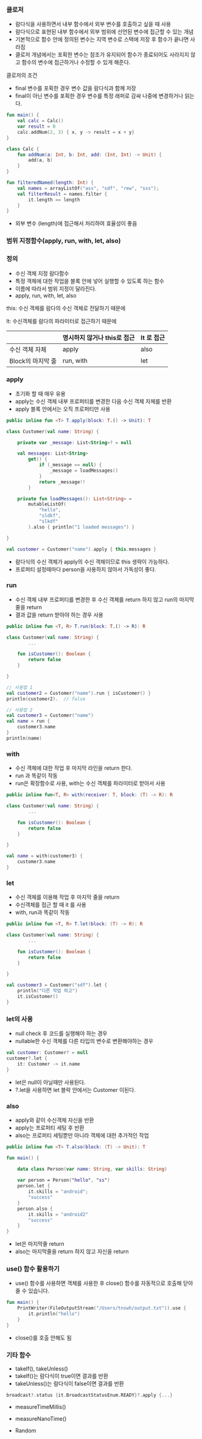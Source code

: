 ### 클로저

- 람다식을 사용하면서 내부 함수에서 외부 변수를 호출하고 싶을 때 사용
- 람다식으로 표현된 내부 함수에서 외부 범위에 선언된 변수에 접근할 수 있는 개념
- 기본적으로 함수 안에 정의된 변수는 지역 변수로 스택에 저장 후 함수가 끝나면 사라짐
- 클로저 개념에서는 포획한 변수는 참조가 유지되어 함수가 종료되어도 사라지지 않고 함수의 변수에 접근하거나 수정할 수 있게 해준다.

클로저의 조건

- final 변수를 포획한 경우 변수 값을 람다식과 함께 저장
- final이 아닌 변수를 포획한 경우 변수를 특정 래퍼로 감싸 나중에 변경하거나 읽는다.

```kotlin
fun main() {
    val calc = Calc()
    var result = 0
    calc.addNum(2, 3) { x, y -> result = x + y}
}

class Calc {
    fun addNum(a: Int, b: Int, add: (Int, Int) -> Unit) {
        add(a, b)
    }
}
```

```kotlin
fun filteredNamed(length: Int) {
    val names = arrayListOf("ass", "sdf", "rew", "sss");
    val filterResult = names.filter { 
        it.length == length
    }
}
```

- 외부 변수 (length)에 접근해서 처리하여 효율성이 좋음

### 범위 지정함수(apply, run, with, let, also)

### 정의

- 수신 객체 지정 람다함수
- 특정 객체에 대한 작업을 블록 안에 넣어 실행할 수 있도록 하는 함수
- 이름에 따라서 범위 지정이 달라진다.
- apply, run, with, let, also

this: 수신 객체를 람다의 수신 객체로 전달하기 때문에

lt: 수신객체를 람다의 파라미터로 접근하기 때문에

|  | 명시하지 않거나 this로 접근 | lt 로 접근 |
| --- | --- | --- |
| 수신 객체 자체 | apply | also |
| Block의 마지막 줄 | run, with | let |

### apply

- 초기화 할 때 매우 유용
- apply는 수신 객체 내부 프로퍼티를 변경한 다음 수신 객체 자체를 반환
- apply 블록 안에서는 오직 프로퍼티만 사용

```kotlin
public inline fun <T> T.apply(block: T.() -> Unit): T
```

```kotlin
class Customer(val name: String) {

    private var _message: List<String>? = null

    val messages: List<String>
        get() {
            if (_message == null) {
                _message = loadMessages()
            }
            return _message!!
        }

    private fun loadMessages(): List<String> =
        mutableListOf(
            "hello",
            "sldkf",
            "slkdf"
        ).also { println("1 loaded messages") }

}

val customer = Customer("name").apply { this.messages }
```

- 람다식의 수신 객체가 apply의 수신 객체이므로 this 생략이 가능하다.
- 프로퍼티 설정때마다 person을 사용하지 않아서 가독성이 좋다.

### run

- 수신 객체 내부 프로퍼티를 변경한 후 수신 객체를 return 하지 않고 run의 마지막 줄을 return
- 결과 값을 return 받아야 하는 경우 사용

```kotlin
public inline fun <T, R> T.run(block: T.() -> R): R
```

```kotlin
class Customer(val name: String) {
		...

    fun isCustomer(): Boolean {
        return false
    }

}
```

```kotlin
// 사용법 1
val customer2 = Customer("name").run { isCustomer() }
println(customer2).  // false

// 사용법 2
val customer3 = Customer("name")
val name = run {
    customer3.name
}
println(name)
```

### with

- 수신 객체에 대한 작업 후 마지막 라인을 return 한다.
- run 과 똑같이 작동
- run은 확장함수로 사용, with는 수신 객체를 파라미터로 받아서 사용

```kotlin
public inline fun<T, R> with(receiver: T, block: (T) -> R): R
```

```kotlin
class Customer(val name: String) {
		...

    fun isCustomer(): Boolean {
        return false
    }

}
```

```kotlin
val name = with(customer3) {
    customer3.name
}
```

### let

- 수신 객체를 이용해 작업 후 마지막 줄을 return
- 수신객체를 접근 할 때 it 를 사용
- with, run과 똑같이 작동

```kotlin
public inline fun <T, R> T.let(block: (T) -> R): R
```

```kotlin
class Customer(val name: String) {
		...

    fun isCustomer(): Boolean {
        return false
    }

}
```

```kotlin
val customer3 = Customer("sdf").let { 
    println("다른 작업 하고")
    it.isCustomer()
}
```

### let의 사용

- null check 후 코드를 실행해야 하는 경우
- nullable한 수신 객체를 다른 타입의 변수로 변환해야하는 경우

```kotlin
val customer: Customer? = null
customer?.let {
    it: Customer -> it.name
}
```

- let은 null이 아닐때만 사용된다.
- ?.let을 사용하면 let 블락 안에서는 Customer 이된다.

### also

- apply와 같이 수신객체 자신을 반환
- apply는 프로퍼티 세팅 후 반환
- also는 프로퍼티 세팅뿐만 아니라 객체에 대한 추가적인 작업

```kotlin
public inline fun <T> T.also(block: (T) -> Unit): T
```

```kotlin
fun main() {

    data class Person(var name: String, var skills: String)
    
    var person = Person("hello", "ss")
    person.let { 
        it.skills = "android";
        "success"
    }
    person.also { 
        it.skills = "android2"
        "success"
    }
}
```

- let은 마지막줄 return
- also는 마지막줄을 return 하지 않고 자신을 return

### use() 함수 활용하기

- use() 함수를 사용하면 객체를 사용한 후 close() 함수를 자동적으로 호출해 닫아 줄 수 있습니다.

```kotlin
fun main() {
    PrintWriter(FileOutputStream("/Users/tnswh/output.txt")).use { 
        it.println("hello")
    }
}
```

- close()를 호출 안해도 됨

### 기타 함수

- takelf(), takeUnless()
- takeIf()는 람다식이 true이면 결과를 반환
- takeUnless()는 람다식이 false이면 결과를 반환

```kotlin
broadcast?.status {it.BroadcastStatusEnum.READY}?.apply {...}
```

- measureTimeMillis()
- measureNanoTime()

- Random